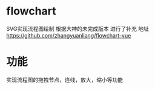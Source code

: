 # flowchart
SVG实现流程图绘制
根据大神的未完成版本  进行了补充  地址 https://github.com/zhangyuanliang/flowchart-vue

# 功能
实现流程图的拖拽节点，连线，放大，缩小等功能

